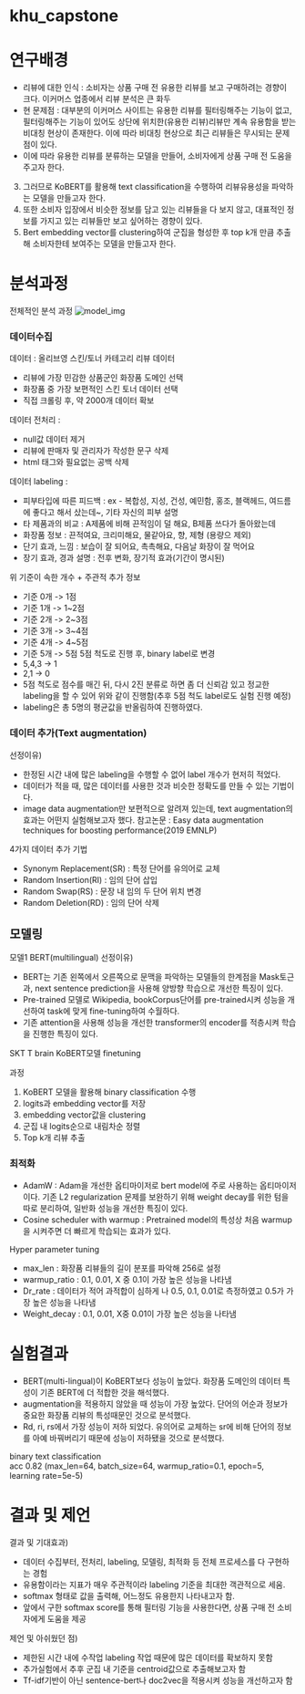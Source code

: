 # khu_capstone

# 연구배경
- 리뷰에 대한 인식 : 소비자는 상품 구매 전 유용한 리뷰를 보고 구매하려는 경향이 크다. 이커머스 업종에서 리뷰 분석은 큰 화두
- 현 문제점 : 대부분의 이커머스 사이트는 유용한 리뷰를 필터링해주는 기능이 없고, 필터링해주는 기능이 있어도 상단에 위치한(유용한 리뷰)리뷰만 계속 유용함을 받는 비대칭 현상이 존재한다. 이에 따라 비대칭 현상으로 최근 리뷰들은 무시되는 문제점이 있다.
- 이에 따라 유용한 리뷰를 분류하는 모델을 만들어, 소비자에게 상품 구매 전 도움을 주고자 한다.
 
3) 그러므로 KoBERT를 활용해 text classification을 수행하여 리뷰유용성을 파악하는 모델을 만들고자 한다. 
4) 또한 소비자 입장에서 비슷한 정보를 담고 있는 리뷰들을 다 보지 않고, 대표적인 정보를 가지고 있는 리뷰들만 보고 싶어하는 경향이 있다. 
5) Bert embedding vector를 clustering하여 군집을 형성한 후 top k개 만큼 추출해 소비자한테 보여주는 모델을 만들고자 한다.

# 분석과정

전체적인 분석 과정
![model_img](https://user-images.githubusercontent.com/57586314/140477467-3afdcacd-bacc-4b04-a60d-a33825b59eb2.png)

### 데이터수집
데이터 : 올리브영 스킨/토너 카테고리 리뷰 데이터
- 리뷰에 가장 민감한 상품군인 화장품 도메인 선택
- 화장품 중 가장 보편적인 스킨 토너 데이터 선택
- 직접 크롤링 후, 약 2000개 데이터 확보

데이터 전처리 : 
- null값 데이터 제거
- 리뷰에 판매자 및 관리자가 작성한 문구 삭제
- html 태그와 필요없는 공백 삭제

데이터 labeling : 
- 피부타입에 따른 피드백 : ex - 복합성, 지성, 건성, 예민함, 홍조, 블랙헤드, 여드름에 좋다고 해서 샀는데~, 기타 자신의 피부 설명
- 타 제품과의 비교 : A제품에 비해 끈적임이 덜 해요, B제품 쓰다가 돌아왔는데
- 화장품 정보 : 끈적여요, 크리미해요, 물같아요, 향, 제형 (용량으 제외)
- 단기 효과, 느낌 : 보습이 잘 되어요, 촉촉해요, 다음날 화장이 잘 먹어요
- 장기 효과, 경과 설명 : 전후 변화, 장기적 효과(기간이 명시된)

위 기준이 속한 개수 + 주관적 추가 정보
- 기준 0개 -> 1점
- 기준 1개 -> 1~2점
- 기준 2개 -> 2~3점
- 기준 3개 -> 3~4점
- 기준 4개 -> 4~5점
- 기준 5개 -> 5점
5점 척도로 진행 후, binary label로 변경
- 5,4,3 -> 1
- 2,1 -> 0
- 5점 척도로 점수를 매긴 뒤, 다시 2진 분류로 하면 좀 더 신뢰감 있고 정교한 labeling을 할 수 있어 위와 같이 진행함(추후 5점 척도 label로도 실험 진행 예정)
- labeling은 총 5명의 평균값을 반올림하여 진행하였다.

### 데이터 추가(Text augmentation)
선정이유)
- 한정된 시간 내에 많은 labeling을 수행할 수 없어 label 개수가 현저히 적었다.
- 데이터가 적을 때, 많은 데이터를 사용한 것과 비슷한 정확도를 만들 수 있는 기법이다.
- image data augmentation만 보편적으로 알려져 있는데, text augmentation의 효과는 어떤지 실험해보고자 했다.
참고논문  : Easy data augmentation techniques for boosting performance(2019 EMNLP)

4가지 데이터 추가 기법
- Synonym Replacement(SR) : 특정 단어를 유의어로 교체
- Random Insertion(RI) : 임의 단어 삽입
- Random Swap(RS) : 문장 내 임의 두 단어 위치 변경
- Random Deletion(RD) : 임의 단어 삭제

## 모델링 

모델1 BERT(multilingual)
선정이유)
- BERT는 기존 왼쪽에서 오른쪽으로 문맥을 파악하는 모델들의 한계점을 Mask토근과, next sentence prediction을 사용해 양방향 학습으로 개선한 특징이 있다.
- Pre-trained 모델로 Wikipedia, bookCorpus단어를 pre-trained시켜 성능을 개선하여 task에 맞게 fine-tuning하여 수월하다.
- 기존 attention을 사용해 성능을 개선한 transformer의 encoder를 적층시켜 학습을 진행한 특징이 있다.

SKT T brain KoBERT모델 finetuning

과정
1) KoBERT 모델을 활용해 binary classification 수행
2) logits과 embedding vector를 저장
3) embedding vector값을 clustering
4) 군집 내 logits순으로 내림차순 정렬
5) Top k개 리뷰 추출

### 최적화
- AdamW : Adam을 개선한 옵티마이저로 bert model에 주로 사용하는 옵티마이저이다. 기존 L2 regularization 문제를 보완하기 위해 weight decay를 위한 텀을 따로 분리하여, 일반화 성능을 개선한 특징이 있다.
- Cosine scheduler with warmup : Pretrained model의 특성상 처음 warmup을 시켜주면 더 빠르게 학습되는 효과가 있다.

Hyper parameter tuning
- max_len : 화장품 리뷰들의 길이 분포를 파악해 256로 설정
- warmup_ratio : 0.1, 0.01, X 중 0.1이 가장 높은 성능을 나타냄
- Dr_rate : 데이터가 적어 과적합이 심하게 나 0.5, 0.1, 0.01로 측정하였고 0.5가 가장 높은 성능을 나타냄
- Weight_decay : 0.1, 0.01, X중 0.01이 가장 높은 성능을 나타냄

# 실험결과

- BERT(multi-lingual)이 KoBERT보다 성능이 높았다. 화장품 도메인의 데이터 특성이 기존 BERT에 더 적합한 것을 해석했다.
- augmentation을 적용하지 않았을 때 성능이 가장 높았다. 단어의 어순과 정보가 중요한 화장품 리뷰의 특성때문인 것으로 분석했다.
- Rd, ri, rs에서 가장 성능이 저하 되었다. 유의어로 교체하는 sr에 비해 단어의 정보를 아예 바꿔버리기 때문에 성능이 저하됐을 것으로 분석했다.

binary text classification<br>
acc 0.82 (max_len=64, batch_size=64, warmup_ratio=0.1, epoch=5, learning rate=5e-5)

# 결과 및 제언

결과 및 기대효과)
- 데이터 수집부터, 전처리, labeling, 모델링, 최적화 등 전체 프로세스를 다 구현하는 경험
- 유용함이라는 지표가 매우 주관적이라 labeling 기준을 최대한 객관적으로 세움.
- softmax 형태로 값을 출력해, 어느정도 유용한지 나타내고자 함.
- 앞에서 구한 softmax score를 통해 필터링 기능을 사용한다면, 상품 구매 전 소비자에게 도움을 제공

제언 및 아쉬웠던 점)
- 제한된 시간 내에 수작업 labeling 작업 때문에 많은 데이터를 확보하지 못함
- 추가실험에서 추후 군집 내 기준을 centroid값으로 추출해보고자 함
- Tf-idf기반이 아닌 sentence-bert나 doc2vec을 적용시켜 성능을 개선하고자 함
